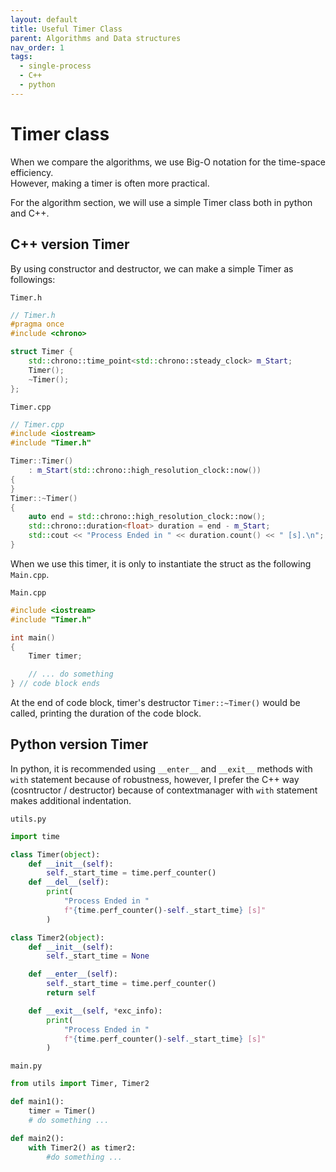 ```yaml
---
layout: default
title: Useful Timer Class
parent: Algorithms and Data structures
nav_order: 1
tags: 
  - single-process
  - C++
  - python
---
```


# Timer class
When we compare the algorithms, we use Big-O notation for the time-space efficiency.   
However, making a timer is often more practical.  

For the algorithm section, we will use a simple Timer class both in python and C++.

## C++ version Timer    

By using constructor and destructor, we can make a simple Timer as followings:

`Timer.h`
```cpp
// Timer.h
#pragma once
#include <chrono>

struct Timer {
    std::chrono::time_point<std::chrono::steady_clock> m_Start;
    Timer();
    ~Timer();
};
```

`Timer.cpp`
```cpp
// Timer.cpp
#include <iostream>
#include "Timer.h"

Timer::Timer()
    : m_Start(std::chrono::high_resolution_clock::now())
{
}
Timer::~Timer()
{
    auto end = std::chrono::high_resolution_clock::now();
    std::chrono::duration<float> duration = end - m_Start;
    std::cout << "Process Ended in " << duration.count() << " [s].\n";
}
```
When we use this timer, it is only to instantiate the struct as the following `Main.cpp`.    


`Main.cpp`
```cpp
#include <iostream>
#include "Timer.h"

int main()
{
    Timer timer;

    // ... do something
} // code block ends 
```
At the end of code block, timer's destructor `Timer::~Timer()` would be called, printing the duration of the code block.


## Python version Timer  

In python, it is recommended using `__enter__` and `__exit__` methods with `with` statement because of robustness, however, I prefer the C++ way (cosntructor / destructor) because of contextmanager with `with` statement makes additional indentation.

`utils.py`
```python
import time

class Timer(object):
    def __init__(self):
        self._start_time = time.perf_counter()
    def __del__(self):
        print(
            "Process Ended in "
            f"{time.perf_counter()-self._start_time} [s]"
        )

class Timer2(object):
    def __init__(self):
        self._start_time = None

    def __enter__(self):
        self._start_time = time.perf_counter()
        return self

    def __exit__(self, *exc_info):
        print(
            "Process Ended in "
            f"{time.perf_counter()-self._start_time} [s]"
        )
```

`main.py`
```python
from utils import Timer, Timer2

def main1():
    timer = Timer()
    # do something ...

def main2():
    with Timer2() as timer2:
        #do something ... 
```



